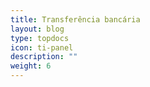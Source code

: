```yaml
---
title: Transferência bancária
layout: blog
type: topdocs
icon: ti-panel
description: ""
weight: 6
---
```


